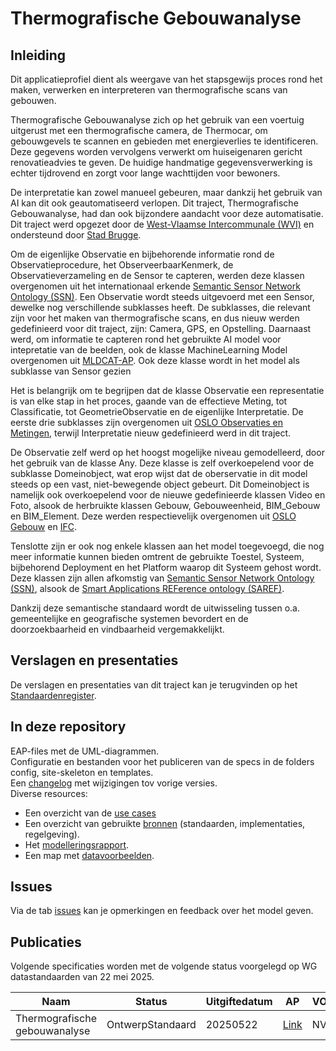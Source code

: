 # Thermografische Gebouwanalyse

## Inleiding

Dit applicatieprofiel dient als weergave van het stapsgewijs proces rond het maken, verwerken en interpreteren van thermografische scans van gebouwen.

Thermografische Gebouwanalyse zich op het gebruik van een voertuig uitgerust met een thermografische camera, de Thermocar, om gebouwgevels te scannen en gebieden met energieverlies te identificeren. Deze gegevens worden vervolgens verwerkt om huiseigenaren gericht renovatieadvies te geven. De huidige handmatige gegevensverwerking is echter tijdrovend en zorgt voor lange wachttijden voor bewoners.

De interpretatie kan zowel manueel gebeuren, maar dankzij het gebruik van AI kan dit ook geautomatiseerd verlopen. Dit traject, Thermografische Gebouwanalyse, had dan ook bijzondere aandacht voor deze automatisatie. Dit traject werd opgezet door de [West-Vlaamse Intercommunale (WVI)](https://www.wvi.be/) en ondersteund door [Stad Brugge](https://www.brugge.be/).

Om de eigenlijke Observatie en bijbehorende informatie rond de Observatieprocedure, het ObserveerbaarKenmerk, de Observatieverzameling en de Sensor te capteren, werden deze klassen overgenomen uit het internationaal erkende [Semantic Sensor Network Ontology (SSN)](https://www.w3.org/TR/vocab-ssn/). Een Observatie wordt steeds uitgevoerd met een Sensor, dewelke nog verschillende subklasses heeft. De subklasses, die relevant zijn voor het maken van thermografische scans, en dus nieuw werden gedefinieerd voor dit traject, zijn: Camera, GPS, en Opstelling. Daarnaast werd, om informatie te capteren rond het gebruikte AI model voor intepretatie van de beelden, ook de klasse MachineLearning Model overgenomen uit [MLDCAT-AP](https://semiceu.github.io/MLDCAT-AP/releases/2.0.0/). Ook deze klasse wordt in het model als subklasse van Sensor gezien

Het is belangrijk om te begrijpen dat de klasse Observatie een representatie is van elke stap in het proces, gaande van de effectieve Meting, tot Classificatie, tot GeometrieObservatie en de eigenlijke Interpretatie. De eerste drie subklasses zijn overgenomen uit [OSLO Observaties en Metingen](https://data.vlaanderen.be/doc/applicatieprofiel/observaties-en-metingen/), terwijl Interpretatie nieuw gedefinieerd werd in dit traject.

De Observatie zelf werd op het hoogst mogelijke niveau gemodelleerd, door het gebruik van de klasse Any. Deze klasse is zelf overkoepelend voor de subklasse Domeinobject, wat erop wijst dat de oberservatie in dit model steeds op een vast, niet-bewegende object gebeurt. Dit Domeinobject is namelijk ook overkoepelend voor de nieuwe gedefinieerde klassen Video en Foto, alsook de herbruikte klassen Gebouw, Gebouweenheid, BIM_Gebouw en BIM_Element. Deze werden respectievelijk overgenomen uit [OSLO Gebouw](https://data.vlaanderen.be/ns/gebouw/) en [IFC](https://www.buildingsmart.org/standards/bsi-standards/industry-foundation-classes/).

Tenslotte zijn er ook nog enkele klassen aan het model toegevoegd, die nog meer informatie kunnen bieden omtrent de gebruikte Toestel, Systeem, bijbehorend Deployment en het Platform waarop dit Systeem gehost wordt. Deze klassen zijn allen afkomstig van [Semantic Sensor Network Ontology (SSN)](https://www.w3.org/TR/vocab-ssn/), alsook de [Smart Applications REFerence ontology (SAREF)](https://saref.etsi.org/core/v4.1.1/).

Dankzij deze semantische standaard wordt de uitwisseling tussen o.a. gemeentelijke en geografische systemen bevordert en de doorzoekbaarheid en vindbaarheid vergemakkelijkt.

## Verslagen en presentaties

De verslagen en presentaties van dit traject kan je terugvinden op het [Standaardenregister](https://data.vlaanderen.be/standaarden/applicatieprofiel-thermografische-gebouwanalyse).

## In deze repository

EAP-files met de UML-diagrammen.\
Configuratie en bestanden voor het publiceren van de specs in de folders config, site-skeleton en templates.\
Een [changelog](./CHANGELOG) met wijzigingen tov vorige versies.\
Diverse resources:
- Een overzicht van de [use cases]()
- Een overzicht van gebruikte [bronnen]() (standaarden, implementaties, regelgeving).
- Het [modelleringsrapport](https://github.com/Informatievlaanderen/OSLOthema-thermAI/blob/main/resources/ModelleerrapportThermAI.pdf).
- Een map met [datavoorbeelden](hhttps://github.com/Informatievlaanderen/OSLOthema-thermAI/tree/main/resources/Datavoorbeelden).

## Issues

Via de tab [issues](https://github.com/Informatievlaanderen/OSLOthema-energiehuis/issues) kan je opmerkingen en feedback over het model geven.

## Publicaties

Volgende specificaties worden met de volgende status voorgelegd op WG datastandaarden van 22 mei 2025.

| Naam|Status|Uitgiftedatum|AP|VOC|
| --- |--- |---|---|---|
|Thermografische gebouwanalyse|OntwerpStandaard|20250522|[Link](https://data.vlaanderen.be/doc/applicatieprofiel/thermografische-gebouwanalyse/)|NVT|

